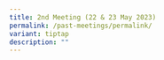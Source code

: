 ```yaml
---
title: 2nd Meeting (22 & 23 May 2023)
permalink: /past-meetings/permalink/
variant: tiptap
description: ""
---
```

